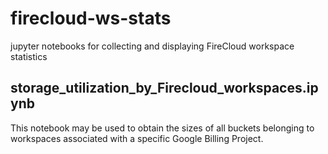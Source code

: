 # firecloud-ws-stats
jupyter notebooks for collecting and displaying FireCloud workspace statistics

## storage_utilization_by_Firecloud_workspaces.ipynb
This notebook may be used to obtain the sizes of all buckets belonging to workspaces associated with a specific Google Billing Project.
